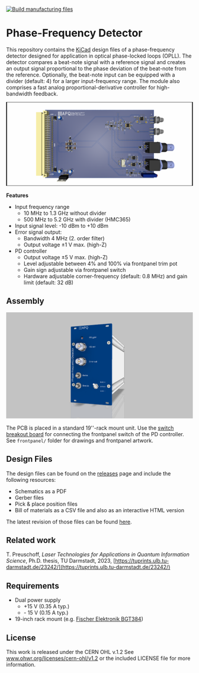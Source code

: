 [![Build manufacturing files](https://github.com/TU-Darmstadt-APQ/phase-frequency_detector/actions/workflows/ci.yml/badge.svg)](https://github.com/TU-Darmstadt-APQ/phase-frequency_detector/actions/workflows/ci.yml)

Phase-Frequency Detector
=====================
This repository contains the [KiCad](https://www.kicad.org/) design files of a phase-frequency detector designed for application in optical phase-locked loops (OPLL). The detector compares a beat-note signal with a reference signal and creates an output signal proportional to the phase deviation of the beat-note from the reference. Optionally, the beat-note input can be equipped with a divider (default: 4) for a larger input-frequency range.  The module also comprises a fast analog proportional-derivative controller for high-bandwidth feedback. 

![PCB image](phase-frequency_detector.png)

**Features**

- Input frequency range
  - 10 MHz to 1.3 GHz without divider
  - 500 MHz to 5.2 GHz with divider (HMC365)
- Input signal level: -10 dBm to +10 dBm
- Error signal output:
  - Bandwidth 4 MHz (2. order filter)
  - Output voltage ±1 V max. (high-Z)
- PD controller
  - Output voltage ±5 V max. (high-Z)
  - Level adjustable between 4% and 100% via frontpanel trim pot
  - Gain sign adjustable via frontpanel switch
  - Hardware adjustable corner-frequency (default: 0.8 MHz) and gain limit (default: 32 dB)

Assembly
---------------

![case](frontpanel/assembly.png)

The PCB is placed in a standard 19''-rack mount unit. Use the [switch breakout board](https://github.com/TU-Darmstadt-APQ/phase-frequency_detector_switch_breakout) for connecting the frontpanel switch of the PD controller. See `frontpanel/` folder for drawings and frontpanel artwork.

 Design Files
-------------------
The design files can be found on the [releases](../../releases) page and include the following resources:

- Schematics as a PDF
- Gerber files
- Pick & place position files
- Bill of materials as a CSV file and also as an interactive HTML version

The latest revision of those files can be found [here](../../releases/latest).

Related work
--------------------
T. Preuschoff, *Laser Technologies for Applications in Quantum Information Science*, Ph.D. thesis, TU Darmstadt, 2023, [https://tuprints.ulb.tu-darmstadt.de/23242/](https://tuprints.ulb.tu-darmstadt.de/23242/)

Requirements
----------------------
- Dual power supply
   - +15 V (0.35 A typ.)
   - \- 15 V (0.15 A typ.)
- 19-inch rack mount (e.g. [Fischer Elektronik BGT384](https://www.fischerelektronik.de/web_fischer/en_GB/cases/N05.1/19%22%20subracks/$catalogue/fischerData/PR/BGT384_180/search.xhtml))

License
-----------

This work is released under the CERN OHL v.1.2
See www.ohwr.org/licenses/cern-ohl/v1.2 or the included LICENSE file for more information.
